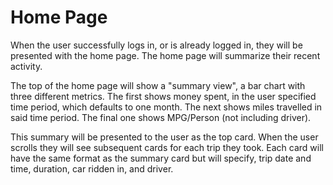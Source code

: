 # Home Page

When the user successfully logs in, or is already logged in, they will be presented with the home page. The home page will summarize their recent activity. 

The top of the home page will show a "summary view", a bar chart with three different metrics. The first shows money spent, in the user specified time period, which defaults to one month. The next shows miles travelled in said time period. The final one shows MPG/Person (not including driver). 

This summary will be presented to the user as the top card. When the user scrolls they will see subsequent cards for each trip they took. Each card will have the same format as the summary card but will specify, trip date and time, duration, car ridden in, and driver.